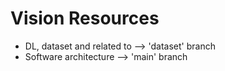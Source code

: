 # Vision Resources

* DL, dataset and related to --> 'dataset' branch
* Software architecture --> 'main' branch

